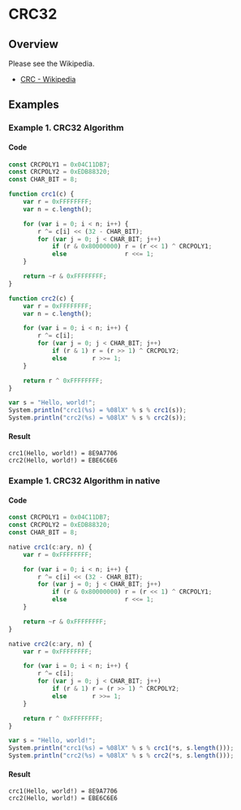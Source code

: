 # CRC32

## Overview

Please see the Wikipedia.

*   [CRC - Wikipedia](https://en.wikipedia.org/wiki/Cyclic_redundancy_check)

## Examples

### Example 1. CRC32 Algorithm

#### Code

```javascript
const CRCPOLY1 = 0x04C11DB7;
const CRCPOLY2 = 0xEDB88320;
const CHAR_BIT = 8;

function crc1(c) {
    var r = 0xFFFFFFFF;
    var n = c.length();

    for (var i = 0; i < n; i++) {
        r ^= c[i] << (32 - CHAR_BIT);
        for (var j = 0; j < CHAR_BIT; j++)
            if (r & 0x80000000) r = (r << 1) ^ CRCPOLY1;
            else                r <<= 1;
    }

    return ~r & 0xFFFFFFFF;
}

function crc2(c) {
    var r = 0xFFFFFFFF;
    var n = c.length();

    for (var i = 0; i < n; i++) {
        r ^= c[i];
        for (var j = 0; j < CHAR_BIT; j++)
            if (r & 1) r = (r >> 1) ^ CRCPOLY2;
            else       r >>= 1;
    }

    return r ^ 0xFFFFFFFF;
}

var s = "Hello, world!";
System.println("crc1(%s) = %08lX" % s % crc1(s));
System.println("crc2(%s) = %08lX" % s % crc2(s));
```

#### Result

```
crc1(Hello, world!) = 8E9A7706
crc2(Hello, world!) = EBE6C6E6
```

### Example 1. CRC32 Algorithm in native

#### Code

```javascript
const CRCPOLY1 = 0x04C11DB7;
const CRCPOLY2 = 0xEDB88320;
const CHAR_BIT = 8;

native crc1(c:ary, n) {
    var r = 0xFFFFFFFF;

    for (var i = 0; i < n; i++) {
        r ^= c[i] << (32 - CHAR_BIT);
        for (var j = 0; j < CHAR_BIT; j++)
            if (r & 0x80000000) r = (r << 1) ^ CRCPOLY1;
            else                r <<= 1;
    }

    return ~r & 0xFFFFFFFF;
}

native crc2(c:ary, n) {
    var r = 0xFFFFFFFF;

    for (var i = 0; i < n; i++) {
        r ^= c[i];
        for (var j = 0; j < CHAR_BIT; j++)
            if (r & 1) r = (r >> 1) ^ CRCPOLY2;
            else       r >>= 1;
    }

    return r ^ 0xFFFFFFFF;
}

var s = "Hello, world!";
System.println("crc1(%s) = %08lX" % s % crc1(*s, s.length()));
System.println("crc2(%s) = %08lX" % s % crc2(*s, s.length()));
```

#### Result

```
crc1(Hello, world!) = 8E9A7706
crc2(Hello, world!) = EBE6C6E6
```
